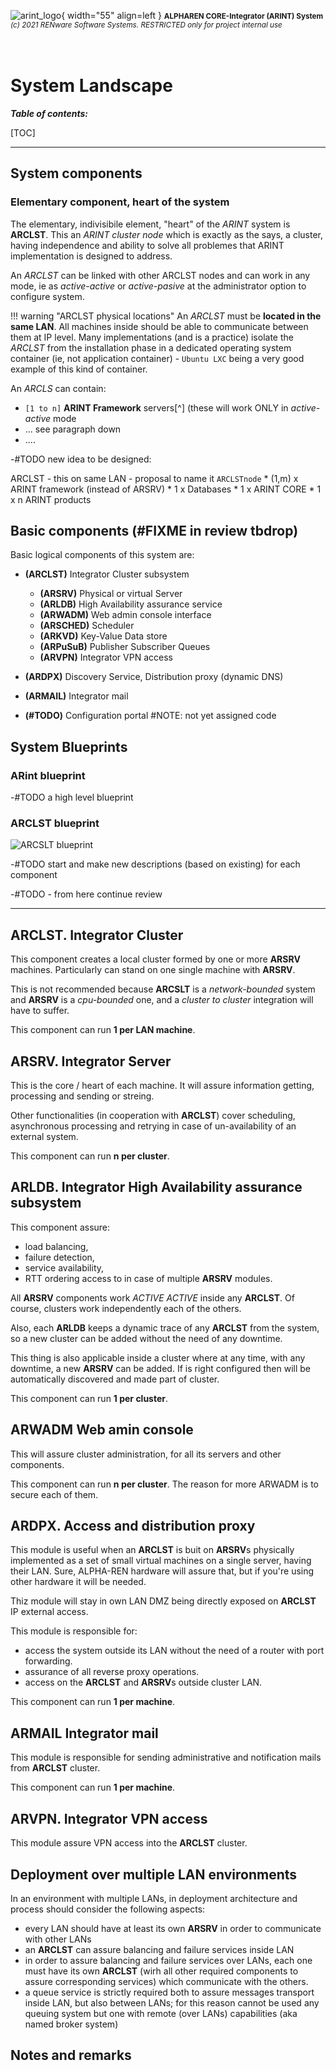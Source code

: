 ![arint_logo](../pictures/arint_logo.png){ width="55" align=left }
<small markdown>**ALPHAREN CORE-Integrator (ARINT) System**<br>
*(c) 2021 RENware Software Systems. RESTRICTED only for project internal use*
</small><br><br><br>


# System Landscape



***Table of contents:***

[TOC]

***


## System components

### Elementary component, heart of the system

The elementary, indivisibile element, "heart" of the *ARINT* system is **ARCLST**. This an *ARINT cluster node* which is exactly as the says, a cluster, having independence and ability to solve all problemes that ARINT implementation is designed to address.

An *ARCLST* can be linked with other ARCLST nodes and can work in any mode, ie as *active-active* or *active-pasive* at the administrator option to configure system.

!!! warning "ARCLST physical locations"
    An *ARCLST* must be **located in the same LAN**. All machines inside should be able to communicate between them at IP level. Many implementations (and is a practice) isolate the *ARCLST* from the installation phase in a dedicated operating system container (ie, not application container) - `Ubuntu LXC` being a very good example of this kind of container.

An *ARCLS* can contain:

* `[1 to n]` **ARINT Framework** servers[^] (these will work ONLY in *active-active* mode
* ... see paragraph down
* ....

-#TODO new idea to be designed:

ARCLST - this on same LAN - proposal to name it `ARCLSTnode`
    *  (1,m) x ARINT framework (instead of ARSRV)
    * 1 x Databases
    * 1 x ARINT CORE
    * 1 x n ARINT products












## Basic components (#FIXME in review tbdrop)

Basic logical components of this system are:

* **(ARCLST)** Integrator Cluster subsystem
    * **(ARSRV)** Physical or virtual Server
    * **(ARLDB)** High Availability assurance service
    * **(ARWADM)** Web admin console interface
    * **(ARSCHED)** Scheduler
    * **(ARKVD)** Key-Value Data store
    * **(ARPuSuB)** Publisher Subscriber Queues
    * **(ARVPN)** Integrator VPN access

* **(ARDPX)** Discovery Service, Distribution proxy (dynamic DNS)
* **(ARMAIL)** Integrator mail
* **(#TODO)** Configuration portal #NOTE: not yet assigned code


## System Blueprints

### ARint blueprint

-#TODO a high level blueprint

### ARCLST blueprint

![ARCSLT blueprint](../pictures/system_landscape.svg)






-#TODO start and make new descriptions (based on existing) for each component

-#TODO - from here continue review




------
## ARCLST. Integrator Cluster

This component creates a local cluster formed by one or more **ARSRV** machines. Particularly can stand on one single machine with **ARSRV**.  

This is not recommended because **ARCSLT** is a *network-bounded* system and **ARSRV** is a *cpu-bounded* one, and a *cluster to cluster* integration will have to suffer.

This component can run **1 per LAN machine**.





## ARSRV. Integrator Server

This is the core / heart of each machine. It will assure information getting, processing and sending or streing.  

Other functionalities (in cooperation with **ARCLST**) cover scheduling, asynchronous processing and retrying in case of un-availability of an external system.

This component can run **n per cluster**.





## ARLDB. Integrator High Availability assurance subsystem

This component assure:

* load balancing,
* failure detection,
* service availability,
* RTT ordering access to in case of multiple **ARSRV** modules.

All **ARSRV** components work *ACTIVE ACTIVE* inside any **ARCLST**. Of course, clusters work independently each of the others.

Also, each **ARLDB** keeps a dynamic trace of any **ARCLST** from the system, so a new cluster can be added without the need of any downtime. 

This thing is also applicable inside a cluster where at any time, with any downtime, a new **ARSRV** can be added. If is right configured then will be automatically discovered and made part of cluster.

This component can run **1 per cluster**.




## ARWADM Web amin console

This will assure cluster administration, for all its servers and other components.

This component can run **n per cluster**. The reason for more ARWADM is to secure each of them.






## ARDPX. Access and distribution proxy

This module is useful when an **ARCLST** is buit on **ARSRV**s physically implemented as a set of small virtual
 machines on a single server, having their LAN. Sure, ALPHA-REN hardware will assure that, but if you're using other hardware it will be needed. 

Thiz module will stay in own LAN DMZ being directly exposed on **ARCLST** IP external access.

This module is responsible for:

* access
 the system outside its LAN without the need of a router with port forwarding.
* assurance of all reverse proxy operations.
* access on the **ARCLST** and **ARSRV**s outside cluster LAN.

This component can run **1 per machine**.








## ARMAIL Integrator mail

This module is responsible for sending administrative and notification mails from **ARCLST** cluster. 

This component can run **1 per machine**.





## ARVPN. Integrator VPN access

This module assure VPN access into the **ARCLST** cluster.









## Deployment over multiple LAN environments

In an environment with multiple LANs, in deployment architecture and process should consider the following aspects:

* every LAN should have at least its own **ARSRV** in order to communicate with other LANs
* an **ARCLST** can assure balancing and failure services inside LAN
* in order to assure balancing and failure services over LANs, each one must have its own **ARCLST** (wirh all other required components to assure corresponding services) which communicate with the others.
* a queue service is strictly required both to assure messages transport inside LAN, but also between LANs; for this reason cannot be used any queuing system but one with remote (over LANs) capabilities (aka named broker system)
























## Notes and remarks

[^1]: ARINT Framework was in previous versions called ARSRV



